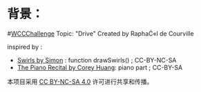 # 背景：
#[WCCChallenge](https://openprocessing.org/curation/78544) Topic: "Drive" Created by RaphaĆ«l de Courville
 
inspired by :
- [Swirls by Simon](https://openprocessing.org/sketch/1965018) : function  drawSwirls() ; CC-BY-NC-SA
- [The Piano Recital by Corey Huang](https://openprocessing.org/sketch/1174589): piano part ; CC-BY-SA
  
本项目采用 [CC BY-NC-SA 4.0](https://creativecommons.org/licenses/by-nc-sa/4.0/) 许可进行共享和传播。
